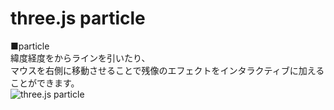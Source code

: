 # three.js particle


■particle  
緯度経度をからラインを引いたり、  
マウスを右側に移動させることで残像のエフェクトをインタラクティブに加えることができます。  
![three.js particle](http://skizi.jp/github/assets/images/particle0.gif)